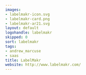 ```yaml
---
images:
- labelmakr-icon.svg
- labelmakr-card.png
- labelmakr-ar21.svg
layout: default
logohandle: labelmakr
skipped: 0
sort: labelmakr
tags:
- andrew_marcuse
- saas
title: LabelMakr
website: http://www.labelmakr.com/
---
```

